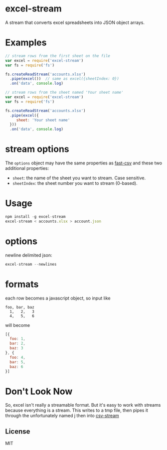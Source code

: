 # excel-stream

A stream that converts excel spreadsheets into JSON object arrays.


# Examples

``` js
// stream rows from the first sheet on the file
var excel = require('excel-stream')
var fs = require('fs')

fs.createReadStream('accounts.xlsx')
  .pipe(excel())  // same as excel({sheetIndex: 0})
  .on('data', console.log)

```

``` js
// stream rows from the sheet named 'Your sheet name'
var excel = require('excel-stream')
var fs = require('fs')

fs.createReadStream('accounts.xlsx')
  .pipe(excel({
     sheet: 'Your sheet name'
  }))
  .on('data', console.log)

```

# stream options

The `options` object may have the same properties as [fast-csv](https://github.com/C2FO/fast-csv) and these two additional properties:

 * `sheet`: the name of the sheet you want to stream. Case sensitive.
 * `sheetIndex`: the sheet number you want to stream (0-based).

# Usage

``` js
npm install -g excel-stream
excel-stream < accounts.xlsx > account.json
```

# options

newline delimited json:

```js
excel-stream --newlines
```

# formats

each row becomes a javascript object, so input like

``` csv
foo, bar, baz
  1,   2,   3
  4,   5,   6
```

will become

``` js
[{
  foo: 1,
  bar: 2,
  baz: 3
}, {
  foo: 4,
  bar: 5,
  baz: 6
}]

```

# Don't Look Now

So, excel isn't really a streamable format.
But it's easy to work with streams because everything is a stream.
This writes to a tmp file, then pipes it through the unfortunately named [j](https://npm.im/j)
then into [csv-stream](https://npm.im/csv-stream)


## License

MIT
